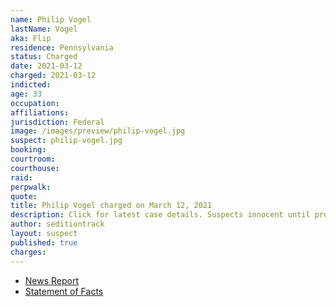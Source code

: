 ```yaml
---
name: Philip Vogel
lastName: Vogel
aka: Flip
residence: Pennsylvania
status: Charged
date: 2021-03-12
charged: 2021-03-12
indicted:
age: 33
occupation:
affiliations:
jurisdiction: Federal
image: /images/preview/philip-vogel.jpg
suspect: philip-vogel.jpg
booking:
courtroom:
courthouse:
raid:
perpwalk:
quote:
title: Philip Vogel charged on March 12, 2021
description: Click for latest case details. Suspects innocent until proven guilty.
author: seditiontrack
layout: suspect
published: true
charges:
---
```


- [News Report](https://observer-reporter.com/news/localnews/former-houston-man-fianc-e-charged-in-capitol-insurrection/article_07ae2bca-88f7-11eb-9fa2-8bfe6a9097a8.html)
- [Statement of Facts](https://extremism.gwu.edu/sites/g/files/zaxdzs2191/f/Philip%20Vogel%20II%20Statement%20of%20Facts.pdf)
